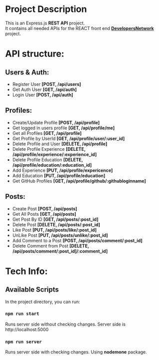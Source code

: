 # Project Description

This is an Express.js **REST API** project.  
It contains all needed APIs for the REACT front end [**DevelopersNetwork**](https://github.com/stefanaz/DevelopersNetwork) project.

# API structure:

## Users & Auth:

- Register User **[POST, /api/users]**
- Get Auth User **[GET, /api/auth]**
- Login User **[POST, /api/auth]**

## Profiles:

- Create/Update Profile **[POST, /api/profile]**
- Get logged in users profile **[GET, /api/profile/me]**
- Get all Profiles **[GET, /api/profile]**
- Get Profile by UserId **[GET, /api/profile/user/:user_id]**
- Delete Profile and User **[DELETE, /api/profile]**
- Delete Profile Experience **[DELETE, /api/profile/experience/:experience_id]**
- Delete Profile Education **[DELETE, /api/profile/education/:education_id]**
- Add Experience **[PUT, /api/profile/expericence]**
- Add Education **[PUT, /api/profile/education]**
- Get GitHub Profiles **[GET, /api/profile/github/:githubloginname]**

## Posts:

- Create Post **[POST, /api/posts]**
- Get All Posts **[GET, /api/posts]**
- Get Post By ID **[GET, /api/posts/:post_id]**
- Delete Post **[DELETE, /api/posts/:post_id]**
- Like Post **[PUT, /api/posts/like/:post_id]**
- UnLike Post **[PUT, /api/posts/unlike/:post_id]**
- Add Comment to a Post **[POST, /api/posts/comment/:post_id]**
- Delete Comment from Post **[DELETE, /api/posts/comment/:post_id]/:comment_id]**

# Tech Info:

## Available Scripts

In the project directory, you can run:

### `npm run start`

Runs server side without checking changes. Server side is http://localhost:5000

### `npm run server`

Runs server side with checking changes. Using **nodemone** package.
